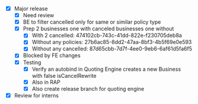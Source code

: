 - [x] Major release
	- [x] Need review
	- [x] BE to filter cancelled only for same or similar policy type
	- [x] Prep 2 businesses one with canceled businesses one without
		- [x] With 2 cancelled: 474102cb-743c-41dd-822e-f230705deb8a
		- [x] Without any policies: 27b6ac85-8dd2-47aa-8bf3-4b5f69e0e593
		- [x] Without any cancelled: 87d65cbb-7d7f-4ee0-9eb6-6af61d5fa6f5
	- [x] Blocked by FE changes
	- [x] Testing
		- [x] Verify an autobind in Quoting Engine creates a new Business with false isCancelRewrite
		- [x] Also in RAP
		- [x] Also create release branch for quoting engine
- [x] Review for interns